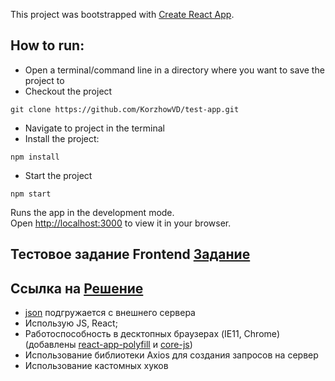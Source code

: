 This project was bootstrapped with [Create React App](https://github.com/facebook/create-react-app).
 
## How to run: 
- Open a terminal/command line in a directory where you want to save the project to 
- Checkout the project 
 
```
git clone https://github.com/KorzhowVD/test-app.git
```
 
- Navigate to project in the terminal 
- Install the project: 
 
``` 
npm install 
``` 
 
- Start the project  
 
``` 
npm start
```
Runs the app in the development mode.\
Open [http://localhost:3000](http://localhost:3000) to view it in your browser.

## Тестовое задание Frontend [Задание](https://docs.yandex.ru/docs/view?url=ya-disk-public%3A%2F%2F8xovKBTJuyuTt5migaTZLhvhEA2nPIeHMuc9wWL3DIzJucYuUqf1bGRCcmrNWofKq%2FJ6bpmRyOJonT3VoXnDag%3D%3D&name=Тестовое_задание_front.pdf)

## Ссылка на [Решение]()

- [json](http://myjson.dit.upm.es/api/bins/gbt6) подгружается с внешнего сервера
- Использую JS, React;
- Работоспособность в десктопных браузерах (IE11, Chrome) (добавлены [react-app-polyfill](https://github.com/facebook/create-react-app/blob/main/packages/react-app-polyfill/README.md) и [core-js](https://github.com/zloirock/core-js#ecmascript-object))
- Использование библиотеки Axios для создания запросов на сервер
- Использование кастомных хуков


